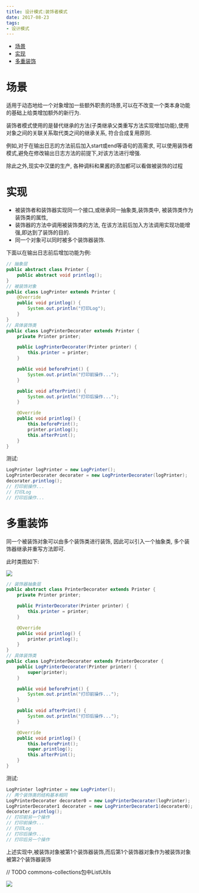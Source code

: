 ```yaml
---
title: 设计模式:装饰者模式
date: 2017-08-23
tags:
- 设计模式
---
```

<!-- TOC -->

- [场景](#场景)
- [实现](#实现)
- [多重装饰](#多重装饰)

<!-- /TOC -->

# 场景

适用于动态地给一个对象增加一些额外职责的场景,可以在不改变一个类本身功能的基础上给类增加额外的新行为.

装饰者模式使用的是替代继承的方法(子类继承父类重写方法实现增加功能),使用对象之间的关联关系取代类之间的继承关系, 符合合成复用原则.

例如,对于在输出日志的方法前后加入start或end等语句的高需求,
可以使用装饰者模式,避免在修改输出日志方法的前提下,对该方法进行增强.

除此之外,现实中汉堡的生产, 各种调料和果酱的添加都可以看做被装饰的过程

# 实现

* 被装饰者和装饰器实现同一个接口,或继承同一抽象类,装饰类中, 被装饰类作为装饰类的属性,
* 装饰器的方法中调用被装饰类的方法, 在该方法前后加入方法调用实现功能增强,即达到了装饰的目的.
* 同一个对象可以同时被多个装饰器装饰.

下面以在输出日志前后增加功能为例:

```Java
// 抽象层
public abstract class Printer {
    public abstract void printlog();
}
// 被装饰对象
public class LogPrinter extends Printer {
    @Override
    public void printlog() {
        System.out.println("打印Log");
    }
}
// 具体装饰类
public class LogPrinterDecorater extends Printer {
    private Printer printer;

    public LogPrinterDecorater(Printer printer) {
        this.printer = printer;
    }

    public void beforePrint() {
        System.out.println("打印前操作...");
    }

    public void afterPrint() {
        System.out.println("打印后操作...");
    }

    @Override
    public void printlog() {
        this.beforePrint();
        printer.printlog();
        this.afterPrint();
    }
}
```

测试:

```Java
LogPrinter logPrinter = new LogPrinter();
LogPrinterDecorater decorater = new LogPrinterDecorater(logPrinter);
decorater.printlog();
// 打印前操作...
// 打印Log
// 打印后操作...
```

# 多重装饰

同一个被装饰对象可以由多个装饰类进行装饰, 因此可以引入一个抽象类, 多个装饰器继承并重写方法即可.

此时类图如下:

![](https://gitee.com/LuVx/img/raw/master/pattern_decorator.png)

```Java
// 装饰器抽象层
public abstract class PrinterDecorater extends Printer {
    private Printer printer;

    public PrinterDecorater(Printer printer) {
        this.printer = printer;
    }

    @Override
    public void printlog() {
        printer.printlog();
    }
}
// 具体装饰类
public class LogPrinterDecorater extends PrinterDecorater {
    public LogPrinterDecorater(Printer printer) {
        super(printer);
    }

    public void beforePrint() {
        System.out.println("打印前操作...");
    }

    public void afterPrint() {
        System.out.println("打印后操作...");
    }

    @Override
    public void printlog() {
        this.beforePrint();
        super.printlog();
        this.afterPrint();
    }
}
```

测试:

```Java
LogPrinter logPrinter = new LogPrinter();
// 两个装饰类的结构基本相同
LogPrinterDecorater decorater0 = new LogPrinterDecorater(logPrinter);
LogPrinterDecorater1 decorater = new LogPrinterDecorater1(decorater0);
decorater.printlog();
// 打印前另一个操作
// 打印前操作...
// 打印Log
// 打印后操作...
// 打印后另一个操作
```

上述实现中,被装饰对象被第1个装饰器装饰,而后第1个装饰器对象作为被装饰对象被第2个装饰器装饰

// TODO
commons-collections包中ListUtils

[![](https://static.segmentfault.com/v-5b1df2a7/global/img/creativecommons-cc.svg)](https://creativecommons.org/licenses/by-nc-nd/4.0/)
